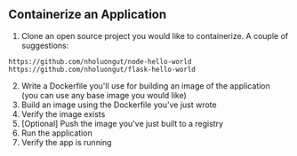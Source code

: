 ## Containerize an Application

1. Clone an open source project you would like to containerize. A couple of suggestions:

```
https://github.com/nholuongut/node-hello-world
https://github.com/nholuongut/flask-hello-world
```
2. Write a Dockerfile you'll use for building an image of the application (you can use any base image you would like)
3. Build an image using the Dockerfile you've just wrote
4. Verify the image exists
5. [Optional] Push the image you've just built to a registry
6. Run the application
7. Verify the app is running

